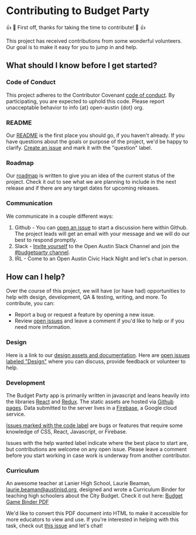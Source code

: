 # Contributing to Budget Party

:+1: :tada: First off, thanks for taking the time to contribute! :tada: :+1:

This project has received contributions from some wonderful volunteers. Our goal is to make it easy for you to jump in and help.

## What should I know before I get started?

### Code of Conduct
This project adheres to the Contributor Covenant [code of conduct](CONTRIBUTING.md). By participating, you are expected to uphold this code. Please report unacceptable behavior to info {at} open-austin {dot} org.

### README
Our [README](README.md) is the first place you should go, if you haven't already. If you have questions about the goals or purpose of the project, we'd be happy to clarify. [Create an issue](https://github.com/open-austin/budgetparty/issues/new) and mark it with the "question" label.

### Roadmap
Our [roadmap](README.md/#roadmap) is written to give you an idea of the current status of the project. Check it out to see what we are planning to include in the next release and if there are any target dates for upcoming releases.

### Communication
We communicate in a couple different ways:
 1. Github -  You can [open an issue](https://github.com/open-austin/budgetparty/issues/new) to start a discussion here within Github. The project leads will get an email with your message and we will do our best to respond promptly.
 2. Slack - [Invite yourself](https://slack.open-austin.org/) to the Open Austin Slack Channel and join the [#budgetparty channel](https://open-austin.slack.com/messages/budgetparty).
 3. IRL - Come to an Open Austin Civic Hack Night and let's chat in person.

## How can I help?

Over the course of this project, we will have (or have had) opportunities to help with design, development, QA & testing, writing, and more. To contribute, you can:

- Report a bug or request a feature by opening a new issue.
- Review [open issues](https://github.com/open-austin/budgetparty/issues) and leave a comment if you'd like to help or if you need more information.

### Design

Here is a link to our [design assets and documentation](./design). Here are [open issues labeled "Design"](https://github.com/open-austin/hack-the-budget/issues?q=is%3Aissue+is%3Aopen+label%3Adesign) where you can discuss, provide feedback or volunteer to help.

### Development
The Budget Party app is primarily written in javascript and leans heavily into the libraries [React](https://facebook.github.io/react/) and [Redux](http://redux.js.org/). The static assets are hosted via [Github pages](https://pages.github.com/). Data submitted to the server lives in a [Firebase](https://www.firebase.com/), a Google cloud service.

[Issues marked with the code label](stin/budgetparty/issues?q=is%3Aissue+is%3Aopen+label%3Acode) are bugs or features that require some knowledge of CSS, React, Javascript, or Firebase.

Issues with the help wanted label indicate where the best place to start are, but contributions are welcome on any open issue. Please leave a comment before you start working in case work is underway from another contributor.


### Curriculum
An awesome teacher at Lanier High School, Laurie Beaman, laurie.beaman@austinisd.org, designed and wrote a Curriculum Binder for teaching high schoolers about the City Budget. Check it out here:
[Budget Game Binder PDF](https://github.com/open-austin/budgetparty/files/1009706/Budget.Game.Binder.pdf)

We'd like to convert this PDF document into HTML to make it accessible for more educators to view and use. If you're interested in helping with this task, check out [this issue](https://github.com/open-austin/budgetparty/issues/128) and let's chat!


